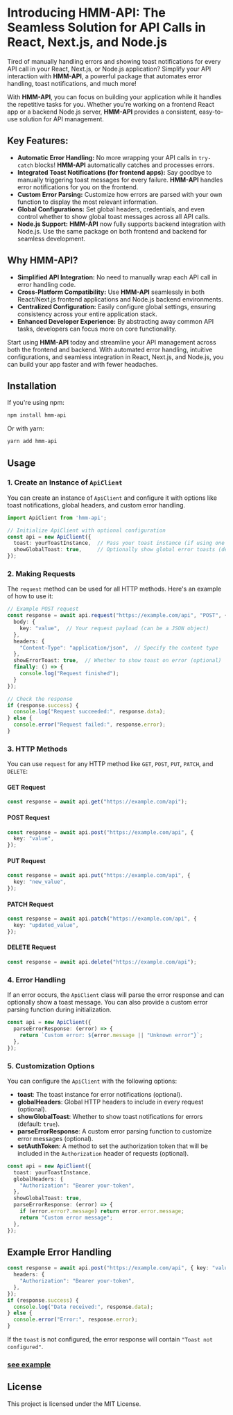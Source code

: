 # Introducing HMM-API: The Seamless Solution for API Calls in React, Next.js, and Node.js

Tired of manually handling errors and showing toast notifications for every API call in your React, Next.js, or Node.js application? Simplify your API interaction with **HMM-API**, a powerful package that automates error handling, toast notifications, and much more!

With **HMM-API**, you can focus on building your application while it handles the repetitive tasks for you. Whether you're working on a frontend React app or a backend Node.js server, **HMM-API** provides a consistent, easy-to-use solution for API management.

## Key Features:

- **Automatic Error Handling:** No more wrapping your API calls in `try-catch` blocks! **HMM-API** automatically catches and processes errors.
- **Integrated Toast Notifications (for frontend apps):** Say goodbye to manually triggering toast messages for every failure. **HMM-API** handles error notifications for you on the frontend.
- **Custom Error Parsing:** Customize how errors are parsed with your own function to display the most relevant information.
- **Global Configurations:** Set global headers, credentials, and even control whether to show global toast messages across all API calls.
- **Node.js Support:** **HMM-API** now fully supports backend integration with Node.js. Use the same package on both frontend and backend for seamless development.

## Why HMM-API?

- **Simplified API Integration:** No need to manually wrap each API call in error handling code.
- **Cross-Platform Compatibility:** Use **HMM-API** seamlessly in both React/Next.js frontend applications and Node.js backend environments.
- **Centralized Configuration:** Easily configure global settings, ensuring consistency across your entire application stack.
- **Enhanced Developer Experience:** By abstracting away common API tasks, developers can focus more on core functionality.

Start using **HMM-API** today and streamline your API management across both the frontend and backend. With automated error handling, intuitive configurations, and seamless integration in React, Next.js, and Node.js, you can build your app faster and with fewer headaches.

## Installation

If you're using npm:

```bash
npm install hmm-api
```

Or with yarn:

```bash
yarn add hmm-api
```

## Usage

### 1. Create an Instance of `ApiClient`

You can create an instance of `ApiClient` and configure it with options like toast notifications, global headers, and custom error handling.

```typescript
import ApiClient from 'hmm-api';

// Initialize ApiClient with optional configuration
const api = new ApiClient({
  toast: yourToastInstance,  // Pass your toast instance (if using one eg. sonner, react-toast etc...)
  showGlobalToast: true,     // Optionally show global error toasts (default true)
});
```

### 2. Making Requests

The `request` method can be used for all HTTP methods. Here's an example of how to use it:

```typescript
// Example POST request
const response = await api.request("https://example.com/api", "POST", {
  body: {
    key: "value",  // Your request payload (can be a JSON object)
  },
  headers: {
    "Content-Type": "application/json",  // Specify the content type
  },
  showErrorToast: true,  // Whether to show toast on error (optional)
  finally: () => {
    console.log("Request finished");
  }
});

// Check the response
if (response.success) {
  console.log("Request succeeded:", response.data);
} else {
  console.error("Request failed:", response.error);
}
```

### 3. HTTP Methods

You can use `request` for any HTTP method like `GET`, `POST`, `PUT`, `PATCH`, and `DELETE`:

#### GET Request
```typescript
const response = await api.get("https://example.com/api");
```

#### POST Request
```typescript
const response = await api.post("https://example.com/api", {
  key: "value",
});
```

#### PUT Request
```typescript
const response = await api.put("https://example.com/api", {
  key: "new_value",
});
```

#### PATCH Request
```typescript
const response = await api.patch("https://example.com/api", {
  key: "updated_value",
});
```

#### DELETE Request
```typescript
const response = await api.delete("https://example.com/api");
```

### 4. Error Handling

If an error occurs, the `ApiClient` class will parse the error response and can optionally show a toast message. You can also provide a custom error parsing function during initialization.

```typescript
const api = new ApiClient({
  parseErrorResponse: (error) => {
    return `Custom error: ${error.message || "Unknown error"}`;
  },
});
```

### 5. Customization Options

You can configure the `ApiClient` with the following options:

- **toast**: The toast instance for error notifications (optional).
- **globalHeaders**: Global HTTP headers to include in every request (optional).
- **showGlobalToast**: Whether to show toast notifications for errors (default: `true`).
- **parseErrorResponse**: A custom error parsing function to customize error messages (optional).
- **setAuthToken**: A method to set the authorization token that will be included in the `Authorization` header of requests (optional).

```typescript
const api = new ApiClient({
  toast: yourToastInstance,
  globalHeaders: {
    "Authorization": "Bearer your-token",
  },
  showGlobalToast: true,
  parseErrorResponse: (error) => {
    if (error.error?.message) return error.error.message;
    return "Custom error message";
  },
});
```

## Example Error Handling

```typescript
const response = await api.post("https://example.com/api", { key: "value" }, {
  headers: {
    "Authorization": "Bearer your-token",
  },
});
if (response.success) {
  console.log("Data received:", response.data);
} else {
  console.error("Error:", response.error);
}
```


If the `toast` is not configured, the error response will contain `"Toast not configured"`.

### [see example](https://github.com/babyo77/hmm-api/blob/main/__tests__/web/lib/api.ts)

## License

This project is licensed under the MIT License.
